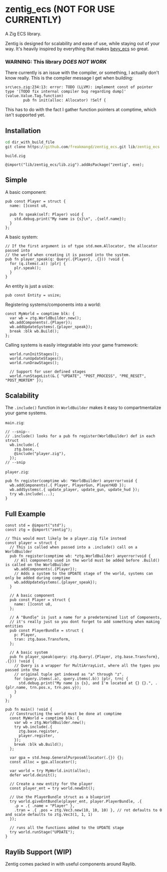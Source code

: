 # zentig_ecs (NOT FOR USE CURRENTLY)
A Zig ECS library. 

Zentig is designed for scalability and ease of use, while staying out of your way.
It's heavily inspired by everything that makes [bevy_ecs](https://github.com/bevyengine/bevy) so great.

### __WARNING: This library _DOES NOT WORK___
There currently is an issue with the compiler, or something, I actually don't know really.
This is the compiler message I get when building:

```
src\ecs.zig:234:13: error: TODO (LLVM): implement const of pointer type '[TODO fix internal compiler bug regarding dump]' (value.Value.Tag.function)
        pub fn init(alloc: Allocator) !Self {
```

This has to do with the fact I gather function pointers at comptime, which isn't supported yet.

## Installation
```cmd
cd dir_with_build_file
git clone https://github.com/freakmangd/zentig_ecs.git lib/zentig_ecs
```

`build.zig`
```zig
@import("lib/zentig_ecs/lib.zig").addAsPackage("zentig", exe);
```

## Simple

A basic component:
```zig
pub const Player = struct {
  name: []const u8,
  
  pub fn speak(self: Player) void {
    std.debug.print("My name is {s}\n", .{self.name});
  }
};
```

A basic system:
```zig
// If the first argument is of type std.mem.Allocator, the allocator passed into
// the world when creating it is passed into the system.
pub fn player_speak(q: Query(.{Player}, .{})) !void {
  for (q.items(.a)) |plr| {
    plr.speak();
  }
}
```

An entity is just a usize:
```zig
pub const Entity = usize;
```

Registering systems/components into a world:
```zig
const MyWorld = comptime blk: {
  var wb = ztg.WorldBuilder.new();
  wb.addComponents(.{Player});
  wb.addUpdateSystems(.{player_speak});
  break :blk wb.Build();
};
```

Calling systems is easily integratable into your game framework:
```zig
  world.runInitStages();
  world.runUpdateStages();
  world.runDrawStages();
  
  // Support for user defined stages
  world.runStageList(&.{ "UPDATE", "POST_PROCESS", "PRE_RESET", "POST_MORTEM" });
```

## Scalability
The `.include()` function in `WorldBuilder` makes it easy to compartmentalize your game systems.

`main.zig`:
```zig
// --snip--
// .include() looks for a pub fn register(WorldBuilder) def in each struct
  wb.include(.{
    ztg.base,
    @include("player.zig"),
  });
// --snip
```

`player.zig`:
```zig
pub fn register(comptime wb: *WorldBuilder) anyerror!void {
  wb.addComponents(.{ Player, PlayerGun, PlayerHUD });
  wb.addSystems(.{ update_player, update_gun, update_hud });
  try wb.include(...);
}
```

## Full Example
```zig
const std = @import("std");
const ztg = @import("zentig");

// This would most likely be a player.zig file instead
const player = struct {
  // This is called when passed into a .include() call on a WorldBuilder
  pub fn register(comptime wb: *ztg.WorldBuilder) anyerror!void {
    // All components used in the world must be added before .Build() is called on the WorldBuilder
    wb.addComponents(.{Player});
    // Adds a system to the UPDATE stage of the world, systems can only be added during comptime
    wb.addUpdateSystems(.{player_speak});
  }
  
  // A basic component
  pub const Player = struct {
    name: []const u8,
  };
  
  // A "Bundle" is just a name for a predetermined list of Components,
  // it's really just so you dont forget to add something when making entities
  pub const PlayerBundle = struct {
    p: Player,
    tran: ztg.base.Transform,
  };
  
  // A basic system
  pub fn player_speak(query: ztg.Query(.{Player, ztg.base.Transform}, .{})) !void {
    // Query is a wrapper for MultiArrayList, where all the types you passed into the
    // original tuple get indexed as "a" through "z".
    for (query.items(.a), query.items(.b)) |plr, trn| {
      std.debug.print("My name is {s}, and I'm located at {} {}.", .{plr.name, trn.pos.x, trn.pos.y});
    }
  }
};

pub fn main() !void {
  // Constructing the world must be done at comptime
  const MyWorld = comptime blk: {
    var wb = ztg.WorldBuilder.new();
    try wb.include(.{
      ztg.base.register,
      player.register,
    });
    break :blk wb.Build();
  };
  
  var gpa = std.heap.GeneralPurposeAllocator(.{}) {};
  const alloc = gpa.allocator();

  var world = try MyWorld.init(alloc);
  defer world.deinit();

  // Create a new entity for the player
  const player_ent = try world.newEnt();
  
  // Use the PlayerBundle struct as a blueprint
  try world.giveEntBundle(player_ent, player.PlayerBundle, .{
    .p = .{ .name = "Player" },
    .tran = .{ .pos = ztg.Vec3.new(10, 10, 10) }, // rot defaults to 0 and scale defaults to ztg.Vec3(1, 1, 1)
  });

  // runs all the functions added to the UPDATE stage
  try world.runStage("UPDATE");
}
```

## Raylib Support (WIP)

Zentig comes packed in with useful components around Raylib.
